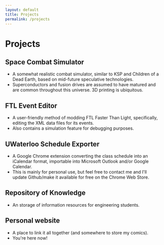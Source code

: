 ```yaml
---
layout: default
title: Projects
permalink: /projects
---
```

# Projects

## Space Combat Simulator

* A somewhat realistic combat simulator, similar to KSP and Children of a Dead Earth, based on mid-future speculative technologies.
* Superconductors and fusion drives are assumed to have matured and are common throughout this universe. 3D printing is ubiquitous.

## FTL Event Editor

* A user-friendly method of modding FTL Faster Than Light, specifically, editing the XML data files for its events.
* Also contains a simulation feature for debugging purposes.

## UWaterloo Schedule Exporter

* A Google Chrome extension converting the class schedule into an iCalendar format, importable into Microsoft Outlook and/or Google Calendar.
* This is mainly for personal use, but feel free to contact me and I'll update Github/make it available for free on the Chrome Web Store.

## Repository of Knowledge

* An storage of information resources for engineering students.

## Personal website

* A place to link it all together (and somewhere to store my comics).
* You're here now!